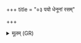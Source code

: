 +++
title = "०३ पयो धेनूनां रसम्"

+++
<details><summary>मूलम् (GR)</summary>

पयो धेनूनां रसम् ओषधीनां  
जवम् अर्वतां कवयो य इन्वथ ।  
शग्मा भवन्तु मरुतः स्योनास्  
ते नो मुञ्चन्त्व् अंहसः ॥
</details>
